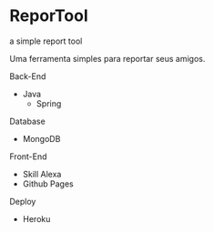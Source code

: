 # ReporTool
a simple report tool

Uma ferramenta simples para reportar seus amigos.

Back-End 
  - Java
    - Spring

Database
  - MongoDB

Front-End
  - Skill Alexa
  - Github Pages

Deploy
  - Heroku
